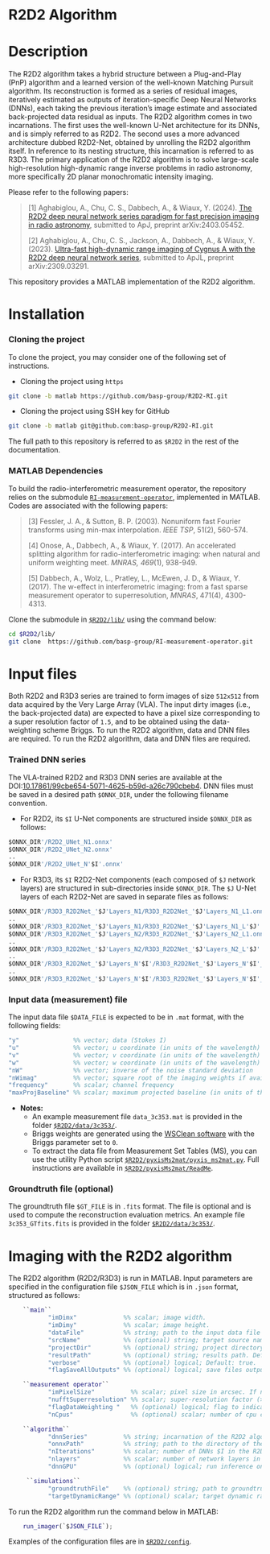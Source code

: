 # R2D2 Algorithm

# Description
The R2D2 algorithm takes a hybrid structure between a Plug-and-Play (PnP) algorithm and a learned version of the well-known Matching Pursuit algorithm. Its reconstruction is formed as a series of residual images, iteratively estimated as outputs of iteration-specific Deep Neural Networks (DNNs), each taking the previous iteration’s image estimate and associated back-projected data residual as inputs.  The R2D2 algorithm comes in two incarnations. The first uses the well-known U-Net architecture for
its DNNs, and is simply referred to as R2D2. The second uses a more advanced architecture dubbed R2D2-Net, obtained by unrolling the R2D2 algorithm itself. In reference to its nesting structure, this incarnation is referred to as R3D3. The primary application of the R2D2 algorithm is to solve large-scale high-resolution high-dynamic range inverse problems in radio astronomy, more specifically 2D planar monochromatic intensity imaging.

Please refer to the following papers:

>[1] Aghabiglou, A., Chu, C. S., Dabbech, A., & Wiaux, Y. (2024). [The R2D2 deep neural network series paradigm for fast precision imaging in radio astronomy](https://arxiv.org/abs/2403.05452),  submitted to ApJ, preprint arXiv:2403.05452.
>
>[2] Aghabiglou, A., Chu, C. S., Jackson, A., Dabbech, A., & Wiaux, Y. (2023). [Ultra-fast high-dynamic range imaging of Cygnus A with the R2D2 deep neural network series](https://arxiv.org/abs/2309.03291), submitted to ApJL, preprint arXiv:2309.03291.
>

This repository provides a MATLAB implementation of the R2D2 algorithm.

# Installation

### Cloning the project
To clone the project, you may consider one of the following set of instructions.

- Cloning the project using `https`
```bash
git clone -b matlab https://github.com/basp-group/R2D2-RI.git
```
- Cloning the project using SSH key for GitHub
```bash
git clone -b matlab git@github.com:basp-group/R2D2-RI.git
```
The full path to this repository is referred to as `$R2D2` in the rest of the documentation.

### MATLAB Dependencies
To build the radio-interferometric measurement operator, the repository relies on the submodule
   [`RI-measurement-operator`](https://github.com/basp-group/RI-measurement-operator), implemented in MATLAB. Codes are associated with the following papers:
   
> [3] Fessler, J. A., & Sutton, B. P. (2003). Nonuniform fast Fourier transforms using min-max interpolation. *IEEE TSP*, 51(2), 560-574.
>
> [4] Onose, A., Dabbech, A., & Wiaux, Y. (2017). An accelerated splitting algorithm for radio-interferometric imaging: when natural and uniform weighting meet. *MNRAS, 469*(1), 938-949.
> 
> [5] Dabbech, A., Wolz, L., Pratley, L., McEwen, J. D., & Wiaux, Y. (2017). The w-effect in interferometric imaging: from a fast sparse measurement operator to superresolution, *MNRAS*, 471(4), 4300-4313.
      
Clone the submodule in [`$R2D2/lib/`](lib) using the command below:

```bash
cd $R2D2/lib/
git clone  https://github.com/basp-group/RI-measurement-operator.git
```
# Input files
Both R2D2 and R3D3 series are trained to form images of size `512x512` from data acquired by the Very Large Array (VLA). The input dirty images (i.e., the back-projected data) are expected to have a pixel size corresponding to a super resolution factor of `1.5`, and to be obtained using the data-weighting scheme Briggs. To run the R2D2 algorithm, data and DNN files are required. To run the R2D2 algorithm, data and DNN files are required.

### Trained DNN series
The VLA-trained R2D2 and R3D3 DNN series are available at the DOI:[10.17861/99cbe654-5071-4625-b59d-a26c790cbeb4](https://researchportal.hw.ac.uk/en/datasets/r2d2-deep-neural-network-series-for-radio-interferometric-imaging). DNN files must be saved in a desired path `$ONNX_DIR`, under the following filename convention.
 
- For R2D2,  its `$I` U-Net components are structured inside `$ONNX_DIR` as follows:
```Python
$ONNX_DIR'/R2D2_UNet_N1.onnx'
$ONNX_DIR'/R2D2_UNet_N2.onnx'
..
$ONNX_DIR'/R2D2_UNet_N'$I'.onnx'
```
- For R3D3, its `$I` R2D2-Net components (each composed of `$J` network layers) are structured in sub-directories inside `$ONNX_DIR`.  The `$J` U-Net layers of each R2D2-Net are saved in separate files as follows:
```Python
$ONNX_DIR'/R3D3_R2D2Net_'$J'Layers_N1/R3D3_R2D2Net_'$J'Layers_N1_L1.onnx'
..
$ONNX_DIR'/R3D3_R2D2Net_'$J'Layers_N1/R3D3_R2D2Net_'$J'Layers_N1_L'$J'.onnx'
$ONNX_DIR'/R3D3_R2D2Net_'$J'Layers_N2/R3D3_R2D2Net_'$J'Layers_N2_L1.onnx'
..
$ONNX_DIR'/R3D3_R2D2Net_'$J'Layers_N2/R3D3_R2D2Net_'$J'Layers_N2_L'$J'.onnx'
..
$ONNX_DIR'/R3D3_R2D2Net_'$J'Layers_N'$I'/R3D3_R2D2Net_'$J'Layers_N'$I'_L1.onnx'
..
$ONNX_DIR'/R3D3_R2D2Net_'$J'Layers_N'$I'/R3D3_R2D2Net_'$J'Layers_N'$I'_L'$J'.onnx'
```
### Input data (measurement) file
The input data file `$DATA_FILE` is expected to be in `.mat` format, with the following fields: 
   ```Matlab 
   "y"               %% vector; data (Stokes I)
   "u"               %% vector; u coordinate (in units of the wavelength)
   "v"               %% vector; v coordinate (in units of the wavelength)
   "w"               %% vector; w coordinate (in units of the wavelength)
   "nW"              %% vector; inverse of the noise standard deviation 
   "nWimag"          %% vector; square root of the imaging weights if available (Briggs or uniform), empty otherwise
   "frequency"       %% scalar; channel frequency
   "maxProjBaseline" %% scalar; maximum projected baseline (in units of the wavelength; formally max(sqrt(u.^2+v.^2)))
   ```
- **Notes:**
  - An example measurement file ``data_3c353.mat`` is provided in the folder [`$R2D2/data/3c353/`](data/3c353/).
  - Briggs weights are generated using the [WSClean software](https://wsclean.readthedocs.io/en/latest/) with the Briggs parameter set to `0`.
  - To extract the data file from Measurement Set Tables (MS), you can use the utility Python script [`$R2D2/pyxisMs2mat/pyxis_ms2mat.py`](pyxisMs2mat/pyxis_ms2mat.py). Full instructions are available in [`$R2D2/pyxisMs2mat/ReadMe`](pyxisMs2mat/ReadMe.md).
    
### Groundtruth file (optional)
The groundtruth file `$GT_FILE` is in `.fits` format. The file is optional and is used to compute the reconstruction evaluation metrics. An example file `3c353_GTfits.fits` is provided in the folder [`$R2D2/data/3c353/`](data/3c353/).

# Imaging with the R2D2 algorithm
The R2D2 algorithm (R2D2/R3D3) is run in MATLAB. Input parameters are specified in the configuration file `$JSON_FILE` which is in  `.json` format, structured as follows:

 ```Matlab
     ``main``
            "imDimx"             %% scalar; image width.
            "imDimy"             %% scalar; image height.
            "dataFile"           %% string; path to the input data file (.mat).
            "srcName"            %% (optional) string; target source name.
            "projectDir"         %% (optional) string; project directory $R2D2. Default: "./".
            "resultPath"         %% (optional) string; results path. Default: $R2D2"/results".           
            "verbose"            %% (optional) logical; Default: true.
            "flagSaveAllOutputs" %% (optional) logical; save files output of all iterations. Default: true.

     ``measurement operator``
            "imPixelSize"          %% scalar; pixel size in arcsec. If not defined, "nufftSuperresolution" is used.
            "nufftSuperresolution" %% scalar; super-resolution factor (>= 1), used when the pixel size is not defined. Default: 1.
            "flagDataWeighting "   %% (optional) logical; flag to indicate if imaging weights are available (Briggs or uniform). Default: false.
            "nCpus"                %% (optional) scalar; number of cpu cores used in MATLAB.

     ``algorithm``
            "dnnSeries"          %% string; incarnation of the R2D2 algorithm: "R2D2" or "R3D3".
            "onnxPath"           %% string; path to the directory of the DNN files $ONNX_DIR.
            "nIterations"        %% scalar; number of DNNs $I in the R2D2/R3D3 series
            "nlayers"            %% scalar; number of network layers in the DNN architecture $J. The parameter is compulsory for R3D3. For the available series, its value should be set to 3 or 6.
            "dnnGPU"             %% (optional) logical; run inference on gpu. Default: true.

      ``simulations``
            "groundtruthFile"    %% (optional) string; path to groundtruth file $GT_FILE (.fits).
            "targetDynamicRange" %% (optional) scalar; target dynamic range for computation of logSNR.
   ```    

To run the R2D2 algorithm run the command below in MATLAB:
```Matlab
    run_imager(`$JSON_FILE`);
```

Examples of the configuration files are in [`$R2D2/config`](config).

